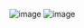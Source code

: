 ![image](https://github.com/user-attachments/assets/17a145fd-0a62-40ff-9176-efcb88c51ac6)
![image](https://github.com/user-attachments/assets/c78a3814-41f5-4bb4-b787-7122b886656b)
